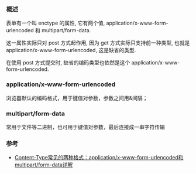 ### 概述

表单有一个叫 enctype 的属性, 它有两个值, application/x-www-form-urlencoded 和 multipart/form-data.

这一属性实际只对 post 方式起作用, 因为 get 方式实际只支持前一种类型, 也就是 application/x-www-form-urlencoded, 这是缺省的类型.

在使用 post 方式提交时, 缺省的编码类型也依然是这个 application/x-www-form-urlencoded.


### application/x-www-form-urlencoded

浏览器默认的编码格式，用于键值对参数，参数之间用&间隔；

### multipart/form-data

常用于文件等二进制，也可用于键值对参数，最后连接成一串字符传输

### 参考

- [Content-Type常见的两种格式：application/x-www-form-urlencoded和multipart/form-data详解](https://blog.csdn.net/qq_45796667/article/details/125239247)